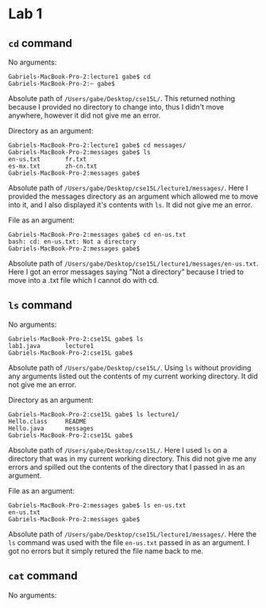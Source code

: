 # Lab 1

## `cd` command

No arguments:
```
Gabriels-MacBook-Pro-2:lecture1 gabe$ cd
Gabriels-MacBook-Pro-2:~ gabe$ 
```
Absolute path of `/Users/gabe/Desktop/cse15L/`.
This returned nothing because I provided no directory to change into, thus I didn't move anywhere, however it did not give me an error.

Directory as an argument:
```
Gabriels-MacBook-Pro-2:lecture1 gabe$ cd messages/
Gabriels-MacBook-Pro-2:messages gabe$ ls
en-us.txt       fr.txt
es-mx.txt       zh-cn.txt
Gabriels-MacBook-Pro-2:messages gabe$ 
```
Absolute path of `/Users/gabe/Desktop/cse15L/lecture1/messages/`.
Here I provided the messages directory as an argument which allowed me to move into it, and I also displayed it's contents with `ls`. It did not give me an error.

File as an argument:
```
Gabriels-MacBook-Pro-2:messages gabe$ cd en-us.txt 
bash: cd: en-us.txt: Not a directory
Gabriels-MacBook-Pro-2:messages gabe$
```
Absolute path of `/Users/gabe/Desktop/cse15L/lecture1/messages/en-us.txt`. Here I got an error messages saying "Not a directory" because I tried to move into a .txt file which I cannot do with cd.

## `ls` command

No arguments:
```
Gabriels-MacBook-Pro-2:cse15L gabe$ ls
lab1.java       lecture1
Gabriels-MacBook-Pro-2:cse15L gabe$
```
Absolute path of `/Users/gabe/Desktop/cse15L/`. Using `ls` without providing any arguments listed out the contents of my current working directory. It did not give me an error.

Directory as an argument:
```
Gabriels-MacBook-Pro-2:cse15L gabe$ ls lecture1/
Hello.class     README
Hello.java      messages
Gabriels-MacBook-Pro-2:cse15L gabe$
```
Absolute path of `/Users/gabe/Desktop/cse15L/`. Here I used `ls` on a directory that was in my current working directory. This did not give me any errors and spilled out the contents of the directory that I passed in as an argument.

File as an argument:
```
Gabriels-MacBook-Pro-2:messages gabe$ ls en-us.txt 
en-us.txt
Gabriels-MacBook-Pro-2:messages gabe$
```
Absolute path of `/Users/gabe/Desktop/cse15L/lecture1/messages/`. Here the `ls` command was used with the file `en-us.txt` passed in as an argument. I got no errors but it simply retured the file name back to me.

## `cat` command

No arguments:
```



